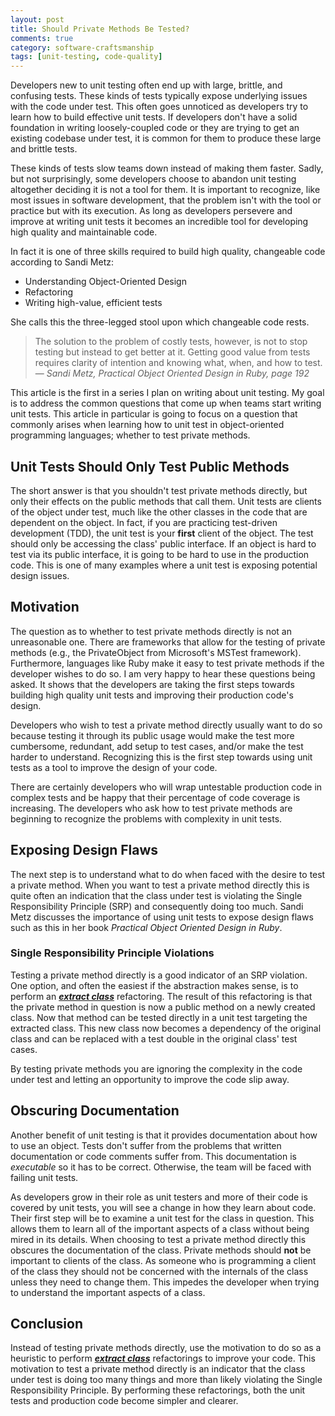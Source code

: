 ```yaml
---
layout: post
title: Should Private Methods Be Tested?
comments: true
category: software-craftsmanship
tags: [unit-testing, code-quality]
---
```

Developers new to unit testing often end up with large, brittle, and confusing tests. These kinds of tests typically expose underlying issues with the code under test. This often goes unnoticed as developers try to learn how to build effective unit tests. If developers don't have a solid foundation in writing loosely-coupled code or they are trying to get an existing codebase under test, it is common for them to produce these large and brittle tests.  

<!--more-->

These kinds of tests slow teams down instead of making them faster. Sadly, but not surprisingly, some developers choose to abandon unit testing altogether deciding it is not a tool for them. It is important to recognize, like most issues in software development, that the problem isn't with the tool or practice but with its execution. As long as developers persevere and improve at writing unit tests it becomes an incredible tool for developing high quality and maintainable code. 

In fact it is one of three skills required to build high quality, changeable code according to Sandi Metz:  

* Understanding Object-Oriented Design  
* Refactoring  
* Writing high-value, efficient tests  

She calls this the three-legged stool upon which changeable code rests.

> The solution to the problem of costly tests, however, is not to stop testing but instead to get better at it. Getting good value from tests requires clarity of intention and knowing what, when, and how to test.  
>&mdash; _Sandi Metz, Practical Object Oriented Design in Ruby, page 192_  

This article is the first in a series I plan on writing about unit testing. My goal is to address the common questions that come up when teams start writing unit tests. This article in particular is going to focus on a question that commonly arises when learning how to unit test in object-oriented programming languages; whether to test private methods.

## Unit Tests Should Only Test Public Methods
The short answer is that you shouldn't test private methods directly, but only their effects on the public methods that call them. Unit tests are clients of the object under test, much like the other classes in the code that are dependent on the object. In fact, if you are practicing test-driven development (TDD), the unit test is your __first__ client of the object. The test should only be accessing the class' public interface. If an object is hard to test via its public interface, it is going to be hard to use in the production code. This is one of many examples where a unit test is exposing potential design issues.

## Motivation
The question as to whether to test private methods directly is not an unreasonable one. There are frameworks that allow for the testing of private methods (e.g., the PrivateObject from Microsoft's MSTest framework). Furthermore, languages like Ruby make it easy to test private methods if the developer wishes to do so. I am very happy to hear these questions being asked. It shows that the developers are taking the first steps towards building high quality unit tests and improving their production code's design. 

Developers who wish to test a private method directly usually want to do so because testing it through its public usage would make the test more cumbersome, redundant, add setup to test cases, and/or make the test harder to understand. Recognizing this is the first step towards using unit tests as a tool to improve the design of your code. 

There are certainly developers who will wrap untestable production code in complex tests and be happy that their percentage of code coverage is increasing. The developers who ask how to test private methods are beginning to recognize the problems with complexity in unit tests. 

## Exposing Design Flaws
The next step is to understand what to do when faced with the desire to test a private method. When you want to test a private method directly this is quite often an indication that the class under test is violating the Single Responsibility Principle (SRP) and consequently doing too much. Sandi Metz discusses the importance of using unit tests to expose design flaws such as this in her book _Practical Object Oriented Design in Ruby_.

### Single Responsibility Principle Violations
Testing a private method directly is a good indicator of an SRP violation. One option, and often the easiest if the abstraction makes sense, is to perform an [***extract class***](http://refactoring.com/catalog/extractClass.html) refactoring. The result of this refactoring is that the private method in question is now a public method on a newly created class. Now that method can be tested directly in a unit test targeting the extracted class. This new class now becomes a dependency of the original class and can be replaced with a test double in the original class' test cases.  

By testing private methods you are ignoring the complexity in the code under test and letting an opportunity to improve the code slip away.

## Obscuring Documentation
Another benefit of unit testing is that it provides documentation about how to use an object. Tests don't suffer from the problems that written documentation or code comments suffer from. This documentation is _executable_ so it has to be correct. Otherwise, the team will be faced with failing unit tests.  

As developers grow in their role as unit testers and more of their code is covered by unit tests, you will see a change in how they learn about code. Their first step will be to examine a unit test for the class in question. This allows them to learn all of the important aspects of a class without being mired in its details. When choosing to test a private method directly this obscures the documentation of the class. Private methods should **not** be important to clients of the class. As someone who is programming a client of the class they should not be concerned with the internals of the class unless they need to change them. This impedes the developer when trying to understand the important aspects of a class.

## Conclusion
Instead of testing private methods directly, use the motivation to do so as a heuristic to perform [***extract class***](http://refactoring.com/catalog/extractClass.html) refactorings to improve your code. This motivation to test a private method directly is an indicator that the class under test is doing too many things and more than likely violating the Single Responsibility Principle. By performing these refactorings, both the unit tests and production code become simpler and clearer. 
